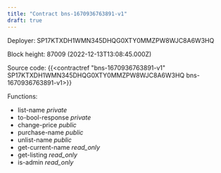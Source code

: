 ```yaml
---
title: "Contract bns-1670936763891-v1"
draft: true
---
```

Deployer: SP17KTXDH1WMN345DHQG0XTY0MMZPW8WJC8A6W3HQ


 



Block height: 87009 (2022-12-13T13:08:45.000Z)

Source code: {{<contractref "bns-1670936763891-v1" SP17KTXDH1WMN345DHQG0XTY0MMZPW8WJC8A6W3HQ bns-1670936763891-v1>}}

Functions:

* list-name _private_
* to-bool-response _private_
* change-price _public_
* purchase-name _public_
* unlist-name _public_
* get-current-name _read_only_
* get-listing _read_only_
* is-admin _read_only_
